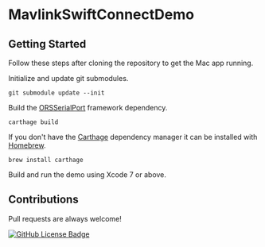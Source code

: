 # MavlinkSwiftConnectDemo

## Getting Started

Follow these steps after cloning the repository to get the Mac app running.

Initialize and update git submodules.

    git submodule update --init

Build the [ORSSerialPort](https://github.com/armadsen/ORSSerialPort) framework dependency.

    carthage build

If you don't have the [Carthage](https://github.com/Carthage/Carthage) dependency manager it can be installed with [Homebrew](http://brew.sh).

    brew install carthage

Build and run the demo using Xcode 7 or above.

## Contributions

Pull requests are always welcome!

[![GitHub License Badge](https://img.shields.io/badge/license-MIT-blue.svg)](https://raw.githubusercontent.com/kouky/MavlinkSwiftConnectDemo/master/LICENSE)
